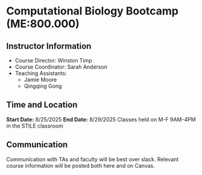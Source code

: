 # Computational Biology Bootcamp (ME:800.000)

## Instructor Information
- Course Director: Winston Timp 
- Course Coordinator: Sarah Anderson
- Teaching Assistants:
  - Jamie Moore
  - Qingqing Gong

## Time and Location

**Start Date:** 8/25/2025
**End Date:** 8/29/2025
Classes held on M-F 9AM-4PM in the STILE classroom

## Communication
Communication with TAs and faculty will be best over slack. 
Relevant course information will be posted both here and on Canvas.

